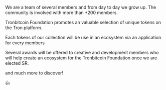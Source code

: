 We are a team of several members and from day to day we grow up.
The community is involved with more than +200 members.

Tronbitcoin Foundation promotes an valuable selection of unique tokens on the Tron platform. 

Each tokens of our collection will be use in an ecosystem via an application for every members


Several awards will be offered to creative and development members who will help create an ecosystem for the Tronbitcoin Foundation once we are elected SR.

and much more to discover!

👍
